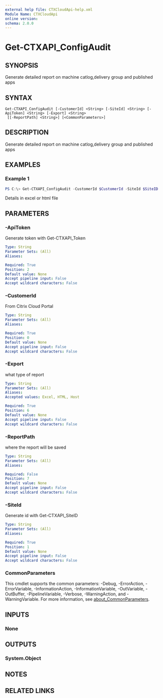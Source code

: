 ```yaml
---
external help file: CTXCloudApi-help.xml
Module Name: CTXCloudApi
online version:
schema: 2.0.0
---
```


# Get-CTXAPI_ConfigAudit

## SYNOPSIS
Generate detailed report on machine catlog,delivery group and published apps

## SYNTAX

```
Get-CTXAPI_ConfigAudit [-CustomerId] <String> [-SiteId] <String> [-ApiToken] <String> [-Export] <String>
 [[-ReportPath] <String>] [<CommonParameters>]
```

## DESCRIPTION
Generate detailed report on machine catlog,delivery group and published apps

## EXAMPLES

### Example 1
```powershell
PS C:\> Get-CTXAPI_ConfigAudit -CustomerId $CustomerId -SiteId $SiteID -ApiToken $ApiToken -Export Excel
```

Details in excel or html file

## PARAMETERS

### -ApiToken
 Generate token with Get-CTXAPI_Token

```yaml
Type: String
Parameter Sets: (All)
Aliases:

Required: True
Position: 2
Default value: None
Accept pipeline input: False
Accept wildcard characters: False
```

### -CustomerId
 From Citrix Cloud Portal


```yaml
Type: String
Parameter Sets: (All)
Aliases:

Required: True
Position: 0
Default value: None
Accept pipeline input: False
Accept wildcard characters: False
```

### -Export
what type of report


```yaml
Type: String
Parameter Sets: (All)
Aliases:
Accepted values: Excel, HTML, Host

Required: True
Position: 6
Default value: None
Accept pipeline input: False
Accept wildcard characters: False
```

### -ReportPath
where the report will be saved


```yaml
Type: String
Parameter Sets: (All)
Aliases:

Required: False
Position: 7
Default value: None
Accept pipeline input: False
Accept wildcard characters: False
```

### -SiteId
 Generate id with Get-CTXAPI_SiteID

```yaml
Type: String
Parameter Sets: (All)
Aliases:

Required: True
Position: 1
Default value: None
Accept pipeline input: False
Accept wildcard characters: False
```

### CommonParameters
This cmdlet supports the common parameters: -Debug, -ErrorAction, -ErrorVariable, -InformationAction, -InformationVariable, -OutVariable, -OutBuffer, -PipelineVariable, -Verbose, -WarningAction, and -WarningVariable. For more information, see [about_CommonParameters](http://go.microsoft.com/fwlink/?LinkID=113216).

## INPUTS

### None

## OUTPUTS

### System.Object
## NOTES

## RELATED LINKS
